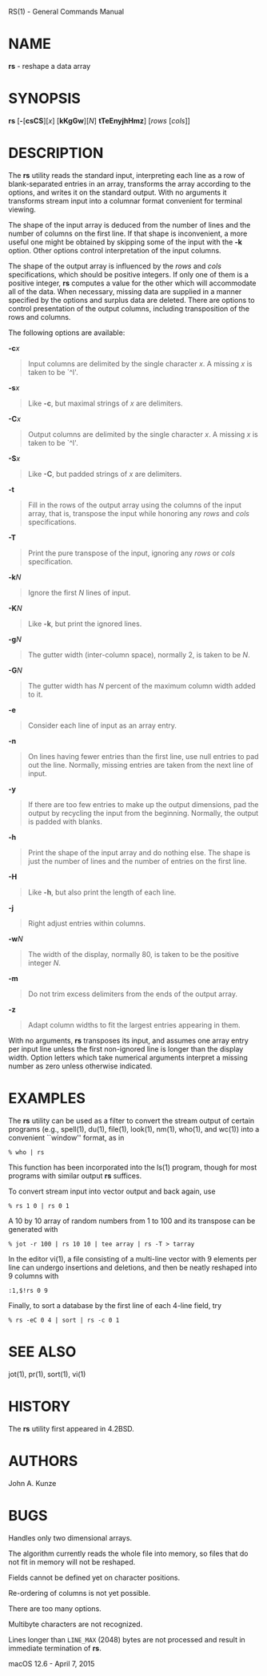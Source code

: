 RS(1) - General Commands Manual

# NAME

**rs** - reshape a data array

# SYNOPSIS

**rs**
\[**-**\[**csCS**]\[*x*]
\[**kKgGw**]\[*N*]
**tTeEnyjhHmz**]
\[*rows*&nbsp;\[*cols*]]

# DESCRIPTION

The
**rs**
utility reads the standard input, interpreting each line as a row
of blank-separated entries in an array,
transforms the array according to the options,
and writes it on the standard output.
With no arguments it transforms stream input into a columnar
format convenient for terminal viewing.

The shape of the input array is deduced from the number of lines
and the number of columns on the first line.
If that shape is inconvenient, a more useful one might be
obtained by skipping some of the input with the
**-k**
option.
Other options control interpretation of the input columns.

The shape of the output array is influenced by the
*rows*
and
*cols*
specifications, which should be positive integers.
If only one of them is a positive integer,
**rs**
computes a value for the other which will accommodate
all of the data.
When necessary, missing data are supplied in a manner
specified by the options and surplus data are deleted.
There are options to control presentation of the output columns,
including transposition of the rows and columns.

The following options are available:

**-c**&zwnj;*x*

> Input columns are delimited by the single character
> *x*.
> A missing
> *x*
> is taken to be \`^I'.

**-s**&zwnj;*x*

> Like
> **-c**,
> but maximal strings of
> *x*
> are delimiters.

**-C**&zwnj;*x*

> Output columns are delimited by the single character
> *x*.
> A missing
> *x*
> is taken to be \`^I'.

**-S**&zwnj;*x*

> Like
> **-C**,
> but padded strings of
> *x*
> are delimiters.

**-t**

> Fill in the rows of the output array using the columns of the
> input array, that is, transpose the input while honoring any
> *rows*
> and
> *cols*
> specifications.

**-T**

> Print the pure transpose of the input, ignoring any
> *rows*
> or
> *cols*
> specification.

**-k**&zwnj;*N*

> Ignore the first
> *N*
> lines of input.

**-K**&zwnj;*N*

> Like
> **-k**,
> but print the ignored lines.

**-g**&zwnj;*N*

> The gutter width (inter-column space), normally 2, is taken to be
> *N*.

**-G**&zwnj;*N*

> The gutter width has
> *N*
> percent of the maximum column width added to it.

**-e**

> Consider each line of input as an array entry.

**-n**

> On lines having fewer entries than the first line,
> use null entries to pad out the line.
> Normally, missing entries are taken from the next line of input.

**-y**

> If there are too few entries to make up the output dimensions,
> pad the output by recycling the input from the beginning.
> Normally, the output is padded with blanks.

**-h**

> Print the shape of the input array and do nothing else.
> The shape is just the number of lines and the number of
> entries on the first line.

**-H**

> Like
> **-h**,
> but also print the length of each line.

**-j**

> Right adjust entries within columns.

**-w**&zwnj;*N*

> The width of the display, normally 80, is taken to be the positive
> integer
> *N*.

**-m**

> Do not trim excess delimiters from the ends of the output array.

**-z**

> Adapt column widths to fit the largest entries appearing in them.

With no arguments,
**rs**
transposes its input, and assumes one array entry per input line
unless the first non-ignored line is longer than the display width.
Option letters which take numerical arguments interpret a missing
number as zero unless otherwise indicated.

# EXAMPLES

The
**rs**
utility can be used as a filter to convert the stream output
of certain programs (e.g.,
spell(1),
du(1),
file(1),
look(1),
nm(1),
who(1),
and
wc(1))
into a convenient \`\`window'' format, as in

	% who | rs

This function has been incorporated into the
ls(1)
program, though for most programs with similar output
**rs**
suffices.

To convert stream input into vector output and back again, use

	% rs 1 0 | rs 0 1

A 10 by 10 array of random numbers from 1 to 100 and
its transpose can be generated with

	% jot -r 100 | rs 10 10 | tee array | rs -T > tarray

In the editor
vi(1),
a file consisting of a multi-line vector with 9 elements per line
can undergo insertions and deletions,
and then be neatly reshaped into 9 columns with

	:1,$!rs 0 9

Finally, to sort a database by the first line of each 4-line field, try

	% rs -eC 0 4 | sort | rs -c 0 1

# SEE ALSO

jot(1),
pr(1),
sort(1),
vi(1)

# HISTORY

The
**rs**
utility first appeared in
4\.2BSD.

# AUTHORS

John A. Kunze

# BUGS

Handles only two dimensional arrays.

The algorithm currently reads the whole file into memory,
so files that do not fit in memory will not be reshaped.

Fields cannot be defined yet on character positions.

Re-ordering of columns is not yet possible.

There are too many options.

Multibyte characters are not recognized.

Lines longer than
`LINE_MAX`
(2048) bytes are not processed and result in immediate termination of
**rs**.

macOS 12.6 - April 7, 2015
